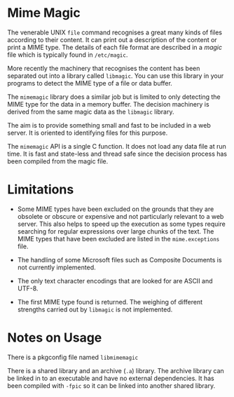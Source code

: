 
# Mime Magic

The venerable UNIX `file` command recognises a great many kinds of
files according to their content.  It can print out a description of
the content or print a MIME type.  The details of each file format are
described in a *magic* file which is typically found in `/etc/magic`.

More recently the machinery that recognises the content has been separated
out into a library called `libmagic`.  You can use this library in your
programs to detect the MIME type of a file or data buffer.

The `mimemagic` library does a similar job but is limited to only
detecting the MIME type for the data in a memory buffer.  The decision
machinery is derived from the same magic data as the `libmagic` library.

The aim is to provide something small and fast to be included in a web server.
It is oriented to identifying files for this purpose.

The `mimemagic` API is a single C function.  It does not load any data
file at run time.  It is fast and state-less and thread safe since the
decision process has been compiled from the magic file.

# Limitations

*   Some MIME types have been excluded on the grounds that they are
    obsolete or obscure or expensive and not particularly relevant to
    a web server. This also helps to speed up the execution as some
    types require searching for regular expressions over large chunks of
    the text. The MIME types that have been excluded are listed in the
    `mime.exceptions` file.

*   The handling of some Microsoft files such as Composite Documents
    is not currently implemented.

*   The only text character encodings that are looked for are ASCII
    and UTF-8.

*   The first MIME type found is returned. The weighing of different
    strengths carried out by `libmagic` is not implemented.

# Notes on Usage 

There is a pkgconfig file named `libmimemagic`

There is a shared library and an archive (`.a`) library.  The archive
library can be linked in to an executable and have no external
dependencies. It has been compiled with `-fpic` so it can be linked into
another shared library.

